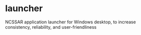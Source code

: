 # launcher
NCSSAR application launcher for Windows desktop, to increase consistency, reliability, and user-friendliness
